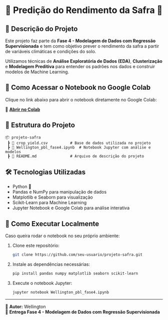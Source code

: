 # 📌 Predição do Rendimento da Safra 🌾

## 📖 Descrição do Projeto  
Este projeto faz parte da **Fase 4 - Modelagem de Dados com Regressão Supervisionada** e tem como objetivo prever o rendimento da safra a partir de variáveis climáticas e condições do solo.  

Utilizamos técnicas de **Análise Exploratória de Dados (EDA)**, **Clusterização** e **Modelagem Preditiva** para entender os padrões nos dados e construir modelos de Machine Learning.

## 🚀 Como Acessar o Notebook no Google Colab  
Clique no link abaixo para abrir o notebook diretamente no Google Colab:  

🔗 **[Abrir no Colab](https://colab.research.google.com/drive/1SS8zWIDoqEoF_d_DnROrxCq0Kj2wsN4u#scrollTo=514cb14e)**  

## 📂 Estrutura do Projeto  
```
📦 projeto-safra  
 ┣ 📜 crop_yield.csv          # Base de dados utilizada no projeto  
 ┣ 📜 Wellington_pbl_fase4.ipynb  # Notebook Jupyter com análise e modelos  
 ┣ 📜 README.md               # Arquivo de descrição do projeto  
```

## 🛠 Tecnologias Utilizadas  
- Python 🐍  
- Pandas e NumPy para manipulação de dados  
- Matplotlib e Seaborn para visualização  
- Scikit-Learn para Machine Learning  
- Jupyter Notebook e Google Colab para análise interativa  

## 📌 Como Executar Localmente  
Caso queira rodar o notebook no seu próprio ambiente:  
1. Clone este repositório:  
   ```bash
   git clone https://github.com/seu-usuario/projeto-safra.git
   ```  
2. Instale as dependências necessárias:  
   ```bash
   pip install pandas numpy matplotlib seaborn scikit-learn
   ```  
3. Execute o notebook Jupyter:  
   ```bash
   jupyter notebook Wellington_pbl_fase4.ipynb
   ```  

---  
📌 **Autor:** Wellington  
📅 **Entrega Fase 4 - Modelagem de Dados com Regressão Supervisionada**  
